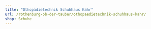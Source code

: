 ```yaml
---
title: "Othopädietechnik Schuhhaus Kahr"
url: /rothenburg-ob-der-tauber/othopaedietechnik-schuhhaus-kahr/
shop: Schuhe
---
```

